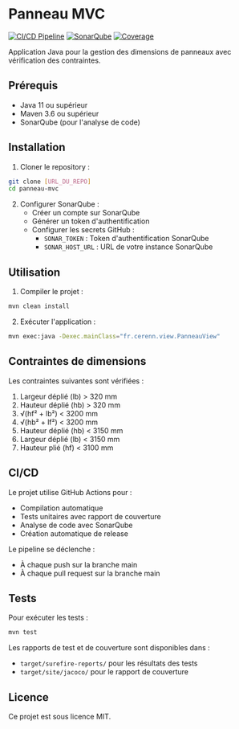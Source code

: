 # Panneau MVC

[![CI/CD Pipeline](https://github.com/[VOTRE_USERNAME]/panneau-mvc/actions/workflows/ci-cd.yml/badge.svg)](https://github.com/[VOTRE_USERNAME]/panneau-mvc/actions/workflows/ci-cd.yml)
[![SonarQube](https://sonarcloud.io/api/project_badges/measure?project=panneau-mvc&metric=alert_status)](https://sonarcloud.io/summary/new_code?id=panneau-mvc)
[![Coverage](https://sonarcloud.io/api/project_badges/measure?project=panneau-mvc&metric=coverage)](https://sonarcloud.io/summary/new_code?id=panneau-mvc)

Application Java pour la gestion des dimensions de panneaux avec vérification des contraintes.

## Prérequis

- Java 11 ou supérieur
- Maven 3.6 ou supérieur
- SonarQube (pour l'analyse de code)

## Installation

1. Cloner le repository :
```bash
git clone [URL_DU_REPO]
cd panneau-mvc
```

2. Configurer SonarQube :
   - Créer un compte sur SonarQube
   - Générer un token d'authentification
   - Configurer les secrets GitHub :
     - `SONAR_TOKEN` : Token d'authentification SonarQube
     - `SONAR_HOST_URL` : URL de votre instance SonarQube

## Utilisation

1. Compiler le projet :
```bash
mvn clean install
```

2. Exécuter l'application :
```bash
mvn exec:java -Dexec.mainClass="fr.cerenn.view.PanneauView"
```

## Contraintes de dimensions

Les contraintes suivantes sont vérifiées :
1. Largeur déplié (lb) > 320 mm
2. Hauteur déplié (hb) > 320 mm
3. √(hf² + lb²) < 3200 mm
4. √(hb² + lf²) < 3200 mm
5. Hauteur déplié (hb) < 3150 mm
6. Largeur déplié (lb) < 3150 mm
7. Hauteur plié (hf) < 3100 mm

## CI/CD

Le projet utilise GitHub Actions pour :
- Compilation automatique
- Tests unitaires avec rapport de couverture
- Analyse de code avec SonarQube
- Création automatique de release

Le pipeline se déclenche :
- À chaque push sur la branche main
- À chaque pull request sur la branche main

## Tests

Pour exécuter les tests :
```bash
mvn test
```

Les rapports de test et de couverture sont disponibles dans :
- `target/surefire-reports/` pour les résultats des tests
- `target/site/jacoco/` pour le rapport de couverture

## Licence

Ce projet est sous licence MIT. 